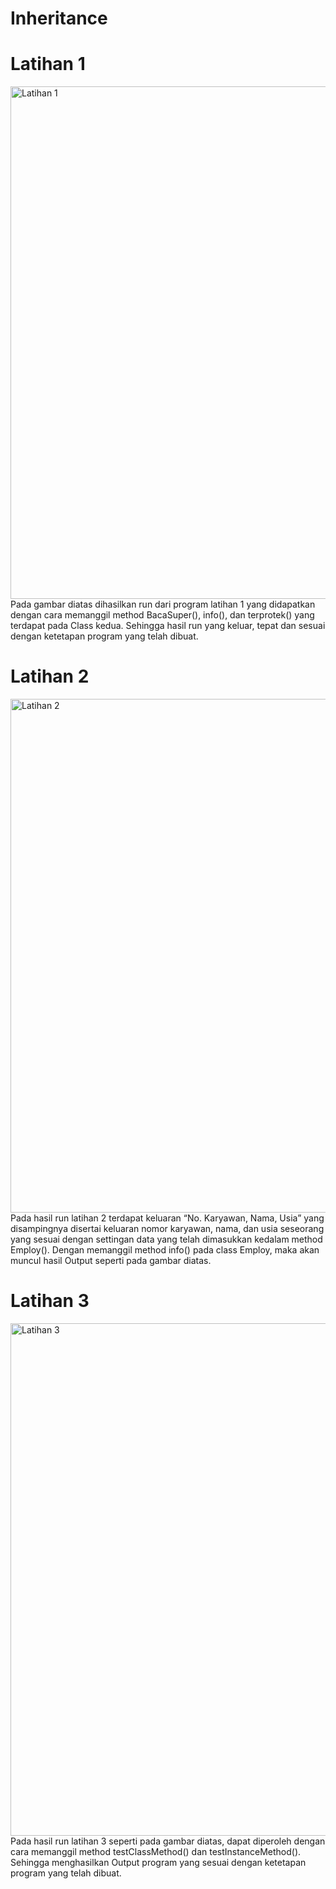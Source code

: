 # Inheritance

# Latihan 1
<img width="820" alt="Latihan 1" src="https://user-images.githubusercontent.com/68727623/111608628-03393d00-880c-11eb-8143-30c8e9d9d496.png">
Pada gambar diatas dihasilkan run dari program latihan 1 yang didapatkan dengan cara memanggil method BacaSuper(), info(), dan terprotek() yang terdapat pada Class kedua. Sehingga hasil run yang keluar, tepat dan sesuai dengan ketetapan program yang telah dibuat. 

# Latihan 2
<img width="822" alt="Latihan 2" src="https://user-images.githubusercontent.com/68727623/111608991-6925c480-880c-11eb-97c5-34305ff288aa.png">
Pada hasil run latihan 2 terdapat keluaran “No. Karyawan, Nama, Usia” yang disampingnya disertai keluaran nomor karyawan, nama, dan usia seseorang yang sesuai dengan settingan data yang telah dimasukkan kedalam method Employ(). Dengan memanggil method info() pada class Employ, maka akan muncul hasil Output seperti pada gambar diatas.

# Latihan 3
<img width="820" alt="Latihan 3" src="https://user-images.githubusercontent.com/68727623/111610100-8dce6c00-880d-11eb-8fef-12a910cdac8b.png">
Pada hasil run latihan 3 seperti pada gambar diatas, dapat diperoleh dengan cara memanggil method testClassMethod() dan testInstanceMethod(). Sehingga menghasilkan Output program yang sesuai dengan ketetapan program yang telah dibuat.
